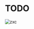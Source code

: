 # TODO
![zxc](https://user-images.githubusercontent.com/107209053/192509369-7c3ed885-c575-40f9-89e9-467f4339ec2c.png)
